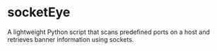 # socketEye
A lightweight Python script that scans predefined ports on a host and retrieves banner information using sockets.
